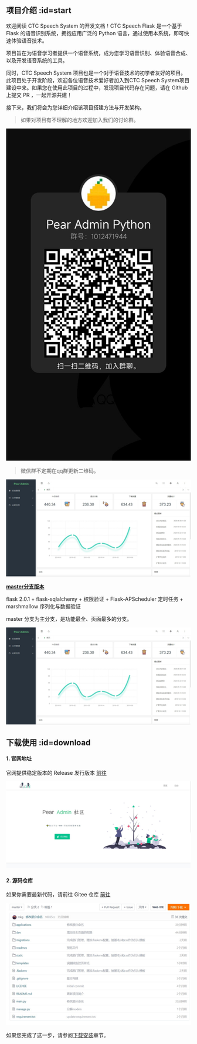 ## 项目介绍  :id=start

欢迎阅读 CTC Speech System 的开发文档！CTC Speech Flask 是一个基于 Flask 的语音识别系统，拥抱应用广泛的 Python 语言，通过使用本系统，即可快速体验语音技术。

项目旨在为语音学习者提供一个语音系统，成为您学习语音识别、体验语音合成、以及开发语音系统的工具。

同时，CTC Speech System 项目也是一个对于语音技术的初学者友好的项目。此项目处于开发阶段，欢迎各位语音技术爱好者加入到CTC Speech System项目建设中来。如果您在使用此项目的过程中，发现项目代码存在问题，请在 Github 上提交 PR ，一起开源共建！

接下来，我们将会为您详细介绍该项目搭建方法与开发架构。

> 如果对项目有不理解的地方欢迎加入我们的讨论群。

![QQ群](assets/qqgroup.jpg)

> 微信群不定期在qq群更新二维码。

![开始使用](assets/界面演示.jpeg)

**[master分支版本](https://gitee.com/pear-admin/pear-admin-flask/tree/master/)**

flask 2.0.1 +	flask-sqlalchemy + 权限验证 + Flask-APScheduler 定时任务 + marshmallow 序列化与数据验证

master 分支为主分支，是功能最全、页面最多的分支。

![开始使用](assets/界面演示.jpeg)

## 下载使用  :id=download


#### 1. 官网地址

官网提供稳定版本的 Release 发行版本 [前往](http://www.pearadmin.com)

![官方网址](assets/官网地址.jpg)

#### 2. 源码仓库

如果你需要最新代码，请前往 Gitee 仓库 [前往](https://gitee.com/pear-admin/pear-admin-flask)

![源码仓库](assets/源码仓库.jpg)


如果您完成了这一步，请参阅[下载安装](install.md)章节。


